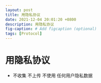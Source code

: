 ```yaml
---
layout: post
title: 用隐私协议
date: 2021-12-04 20:01:20 +0800
description: 用隐私协议
fig-caption: # Add figcaption (optional)
tags: [Protocol]
---
```


# 用隐私协议

- 不收集 不上传 不使用 任何用户隐私数据
